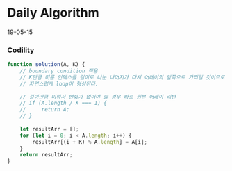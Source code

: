 # Daily Algorithm
19-05-15
### Codility

```js
function solution(A, K) {
    // boundary condition 적용
    // K만큼 미룬 인덱스를 길이로 나눈 나머지가 다시 어레이의 앞쪽으로 가리킬 것이므로
    // 자연스럽게 loop이 형성된다.
    
    // 길이만큼 미뤄서 변화가 없어야 할 경우 바로 원본 어레이 리턴
    // if (A.length / K === 1) {
    //     return A;
    // }
    
    let resultArr = [];
    for (let i = 0; i < A.length; i++) {
        resultArr[(i + K) % A.length] = A[i];
    }
    return resultArr;
}
```

<!--stackedit_data:
eyJoaXN0b3J5IjpbLTY0NTg1NjIxLC03NzM1NDU5OTMsMTE1NT
M1MDc5MV19
-->